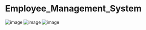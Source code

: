 # Employee_Management_System
![image](https://github.com/user-attachments/assets/99b49f63-43e4-4945-aac1-8d185276057b)
![image](https://github.com/user-attachments/assets/1424eb78-cdd0-4a50-9e6b-8642f5acaac4)
![image](https://github.com/user-attachments/assets/f966cf4e-c108-4d79-ace3-06e85665e736)
